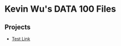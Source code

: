 # **Kevin Wu's DATA 100 Files**

## Projects
 - [Test Link](https://www.markdownguide.org/basic-syntax/) 
 
